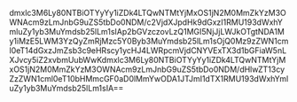 dmxlc3M6Ly80NTBiOTYyYy1iZDk4LTQwNTMtYjMxOS1jN2M0MmZkYzM3OWNAcm9zLmJnbG9uZS5tbDo0NDM/c2VjdXJpdHk9dGxzI1RMU193dWxhYmluZy1yb3MuYmdsb25lLm1sIAp2bGVzczovLzQ1MGI5NjJjLWJkOTgtNDA1My1iMzE5LWM3YzQyZmRjMzc5Y0Byb3MuYmdsb25lLm1sOjQ0Mz9zZWN1cml0eT14dGxzJmZsb3c9eHRscy1ycHJ4LWRpcmVjdCNYVExTX3d1bGFiaW5nLXJvcy5iZ2xvbmUubWwKdmxlc3M6Ly80NTBiOTYyYy1iZDk4LTQwNTMtYjMxOS1jN2M0MmZkYzM3OWNAcm9zLmJnbG9uZS5tbDo0NDM/dHlwZT13cyZzZWN1cml0eT10bHMmcGF0aD0lMmYwODA1JTJmI1dTX1RMU193dWxhYmluZy1yb3MuYmdsb25lLm1sIA==

